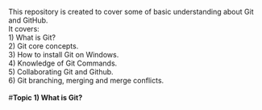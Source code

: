 This repository is created to cover some of basic understanding about Git and GitHub. <br />
It covers:<br />
       1) What is Git?<br />
       2) Git core concepts.<br />
       3) How to install Git on Windows.<br />
       4) Knowledge of Git Commands.<br />
       5) Collaborating Git and Github.<br />
       6) Git branching, merging and merge conflicts.<br /><br />
#**Topic 1) What is Git?<br />**
